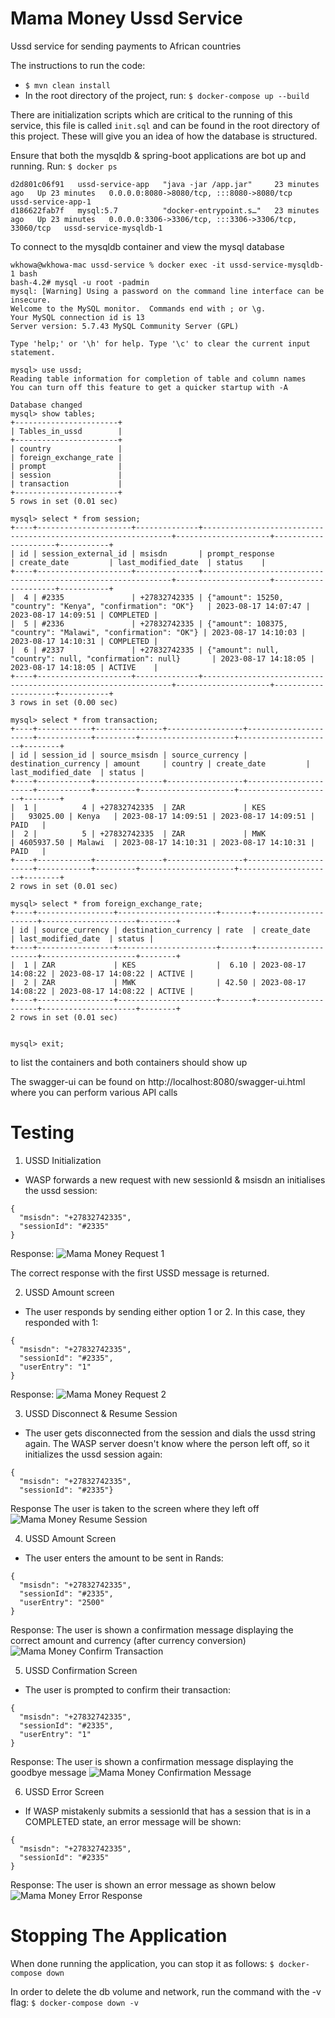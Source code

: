 # Mama Money Ussd Service

Ussd service for sending payments to African countries

The instructions to run the code:
- `$ mvn clean install`
- In the root directory of the project, run:
  `$ docker-compose up --build`

There are initialization scripts which are critical to the running of this service, this file is called `init.sql` and can be found in the root directory of this project. These will give you an idea of how the database is structured.

Ensure that both the mysqldb & spring-boot applications are bot up and running. Run:
`$ docker ps`
```
d2d801c06f91   ussd-service-app   "java -jar /app.jar"     23 minutes ago   Up 23 minutes   0.0.0.0:8080->8080/tcp, :::8080->8080/tcp              ussd-service-app-1
d186622fab7f   mysql:5.7          "docker-entrypoint.s…"   23 minutes ago   Up 23 minutes   0.0.0.0:3306->3306/tcp, :::3306->3306/tcp, 33060/tcp   ussd-service-mysqldb-1
```
To connect to the mysqldb container and view the mysql database
```
wkhowa@wkhowa-mac ussd-service % docker exec -it ussd-service-mysqldb-1 bash
bash-4.2# mysql -u root -padmin
mysql: [Warning] Using a password on the command line interface can be insecure.
Welcome to the MySQL monitor.  Commands end with ; or \g.
Your MySQL connection id is 13
Server version: 5.7.43 MySQL Community Server (GPL)

Type 'help;' or '\h' for help. Type '\c' to clear the current input statement.

mysql> use ussd;
Reading table information for completion of table and column names
You can turn off this feature to get a quicker startup with -A

Database changed
mysql> show tables;
+-----------------------+
| Tables_in_ussd        |
+-----------------------+
| country               |
| foreign_exchange_rate |
| prompt                |
| session               |
| transaction           |
+-----------------------+
5 rows in set (0.01 sec)

mysql> select * from session;
+----+---------------------+--------------+---------------------------------------------------------------+---------------------+---------------------+-----------+
| id | session_external_id | msisdn       | prompt_response                                               | create_date         | last_modified_date  | status    |
+----+---------------------+--------------+---------------------------------------------------------------+---------------------+---------------------+-----------+
|  4 | #2335               | +27832742335 | {"amount": 15250, "country": "Kenya", "confirmation": "OK"}   | 2023-08-17 14:07:47 | 2023-08-17 14:09:51 | COMPLETED |
|  5 | #2336               | +27832742335 | {"amount": 108375, "country": "Malawi", "confirmation": "OK"} | 2023-08-17 14:10:03 | 2023-08-17 14:10:31 | COMPLETED |
|  6 | #2337               | +27832742335 | {"amount": null, "country": null, "confirmation": null}       | 2023-08-17 14:18:05 | 2023-08-17 14:18:05 | ACTIVE    |
+----+---------------------+--------------+---------------------------------------------------------------+---------------------+---------------------+-----------+
3 rows in set (0.00 sec)

mysql> select * from transaction;
+----+------------+---------------+-----------------+----------------------+------------+---------+---------------------+---------------------+--------+
| id | session_id | source_msisdn | source_currency | destination_currency | amount     | country | create_date         | last_modified_date  | status |
+----+------------+---------------+-----------------+----------------------+------------+---------+---------------------+---------------------+--------+
|  1 |          4 | +27832742335  | ZAR             | KES                  |   93025.00 | Kenya   | 2023-08-17 14:09:51 | 2023-08-17 14:09:51 | PAID   |
|  2 |          5 | +27832742335  | ZAR             | MWK                  | 4605937.50 | Malawi  | 2023-08-17 14:10:31 | 2023-08-17 14:10:31 | PAID   |
+----+------------+---------------+-----------------+----------------------+------------+---------+---------------------+---------------------+--------+
2 rows in set (0.01 sec)

mysql> select * from foreign_exchange_rate;
+----+-----------------+----------------------+-------+---------------------+---------------------+--------+
| id | source_currency | destination_currency | rate  | create_date         | last_modified_date  | status |
+----+-----------------+----------------------+-------+---------------------+---------------------+--------+
|  1 | ZAR             | KES                  |  6.10 | 2023-08-17 14:08:22 | 2023-08-17 14:08:22 | ACTIVE |
|  2 | ZAR             | MWK                  | 42.50 | 2023-08-17 14:08:22 | 2023-08-17 14:08:22 | ACTIVE |
+----+-----------------+----------------------+-------+---------------------+---------------------+--------+
2 rows in set (0.01 sec)


mysql> exit;
```

to list the containers and both containers should show up

The swagger-ui can be found on http://localhost:8080/swagger-ui.html where you can perform various API calls

# Testing

1. USSD Initialization
* WASP forwards a new request with new sessionId & msisdn an initialises the ussd session:
```
{
  "msisdn": "+27832742335",
  "sessionId": "#2335"
}
```
Response:
![Mama Money Request 1](./images/mama_money_1.png)

The correct response with the first USSD message is returned.

2. USSD Amount screen
* The user responds by sending either option 1 or 2. In this case, they responded with 1:
```
{
  "msisdn": "+27832742335",
  "sessionId": "#2335",
  "userEntry": "1"
}
```
Response:
![Mama Money Request 2](./images/mama_money_2.png)

3. USSD Disconnect & Resume Session
* The user gets disconnected from the session and dials the ussd string again. The WASP server doesn't know where the person left off, so it initializes the ussd session again:
```
{
  "msisdn": "+27832742335",
  "sessionId": "#2335"}
```
Response
The user is taken to the screen where they left off
![Mama Money Resume Session](./images/mama_money_3.png)

4. USSD Amount Screen
* The user enters the amount to be sent in Rands:
```
{
  "msisdn": "+27832742335",
  "sessionId": "#2335",
  "userEntry": "2500"
}
```
Response:
The user is shown a confirmation message displaying the correct amount and currency (after currency conversion)
![Mama Money Confirm Transaction](./images/amount_format.png)

5. USSD Confirmation Screen
* The user is prompted to confirm their transaction:
```
{
  "msisdn": "+27832742335",
  "sessionId": "#2335",
  "userEntry": "1"
}
```
Response:
The user is shown a confirmation message displaying the goodbye message
![Mama Money Confirmation Message](./images/mama_money_6.png)


6. USSD Error Screen
* If WASP mistakenly submits a sessionId that has a session that is in a COMPLETED state, an error message will be shown:
```
{
  "msisdn": "+27832742335",
  "sessionId": "#2335"
}
```
Response:
The user is shown an error message as shown below
![Mama Money Error Response ](./images/mama_money_7.png)


# Stopping The Application
When done running the application, you can stop it as follows:
`$ docker-compose down`

In order to delete the db volume and network, run the command with the -v flag:
`$ docker-compose down -v`